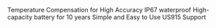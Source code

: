 Temperature Compensation for High Accuracy
IP67 waterproof
High-capacity battery for 10 years
Simple and Easy to Use
US915 Support
